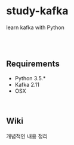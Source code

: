 # study-kafka
learn kafka with Python

<br><br>

## Requirements

- Python 3.5.*
- Kafka 2.11
- OSX

<br>

## Wiki
개념적인 내용 정리
